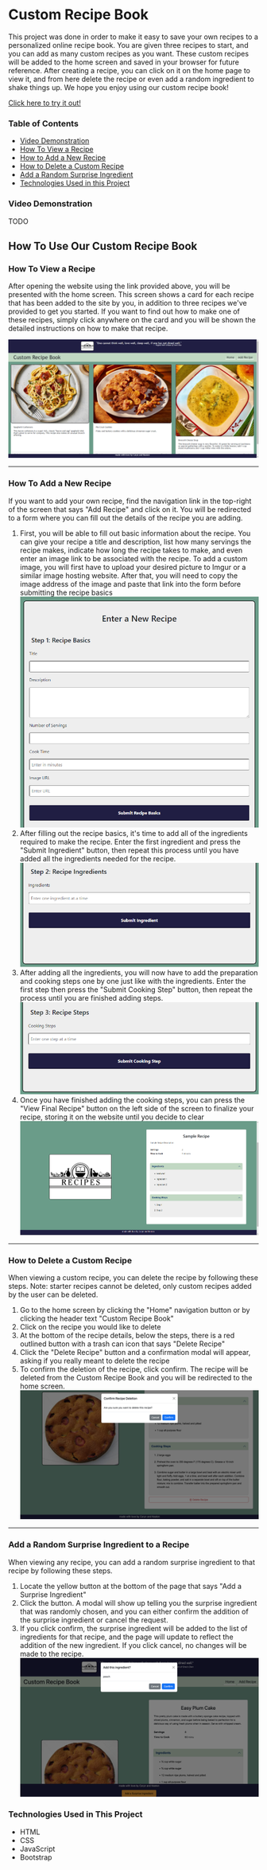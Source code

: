 # Custom Recipe Book

This project was done in order to make it easy to save your own recipes to a personalized online recipe book. You are given three recipes to start, and you can add as many custom recipes as you want. These custom recipes will be added to the home screen and saved in your browser for future reference. After creating a recipe, you can click on it on the home page to view it, and from here delete the recipe or even add a random ingredient to shake things up. We hope you enjoy using our custom recipe book!

[Click here to try it out!](https://caryndcarter.github.io/recipe-book/index.html)

### Table of Contents
- [Video Demonstration](#video-demonstration)
- [How To View a Recipe](#how-to-view-a-recipe)
- [How to Add a New Recipe](#how-to-add-a-new-recipe)
- [How to Delete a Custom Recipe](#how-to-delete-a-custom-recipe)
- [Add a Random Surprise Ingredient](#add-a-random-surprise-ingredient-to-a-recipe)
- [Technologies Used in this Project](#technologies-used-in-this-project)

### Video Demonstration
TODO

## How To Use Our Custom Recipe Book

### How To View a Recipe
After opening the website using the link provided above, you will be presented with the home screen. This screen shows a card for each recipe that has been added to the site by you, in addition to three recipes we've provided to get you started.
If you want to find out how to make one of these recipes, simply click anywhere on the card and you will be shown the detailed instructions on how to make that recipe.

![Home Screen Image](./assets/images/home-page.png)

---

### How To Add a New Recipe
If you want to add your own recipe, find the navigation link in the top-right of the screen that says "Add Recipe" and click on it. You will be redirected to a form where you can fill out the details of the recipe you are adding.
1. First, you will be able to fill out basic information about the recipe. You can give your recipe a title and description, list how many servings the recipe makes, indicate how long the recipe takes to make, and even enter an image link to be associated with the recipe. To add a custom image, you will first have to upload your desired picture to Imgur or a similar image hosting website. After that, you will need to copy the image address of the image and paste that link into the form before submitting the recipe basics
![Recipe Basics Screen](./assets/images/recipe-basics.png)
2. After filling out the recipe basics, it's time to add all of the ingredients required to make the recipe. Enter the first ingredient and press the "Submit Ingredient" button, then repeat this process until you have added all the ingredients needed for the recipe.
![Recipe Ingredients Screen](./assets/images/recipe-ingredients.png)
3. After adding all the ingredients, you will now have to add the preparation and cooking steps one by one just like with the ingredients. Enter the first step then press the "Submit Cooking Step" button, then repeat the process until you are finished adding steps.
![Recipe Steps Screen](./assets/images/recipe-steps.png)
4. Once you have finished adding the cooking steps, you can press the "View Final Recipe" button on the left side of the screen to finalize your recipe, storing it on the website until you decide to clear 
![Final Recipe Screen](./assets/images/final-recipe.png)

---

### How to Delete a Custom Recipe
When viewing a custom recipe, you can delete the recipe by following these steps. Note: starter recipes cannot be deleted, only custom recipes added by the user can be deleted.
1. Go to the home screen by clicking the "Home" navigation button or by clicking the header text "Custom Recipe Book"
2. Click on the recipe you would like to delete
3. At the bottom of the recipe details, below the steps, there is a red outlined button with a trash can icon that says "Delete Recipe"
4. Click the "Delete Recipe" button and a confirmation modal will appear, asking if you really meant to delete the recipe
5. To confirm the deletion of the recipe, click confirm. The recipe will be deleted from the Custom Recipe Book and you will be redirected to the home screen.
![Delete Recipe Screen](./assets/images/delete-recipe.png)

---

### Add a Random Surprise Ingredient to a Recipe
When viewing any recipe, you can add a random surprise ingredient to that recipe by following these steps.
1. Locate the yellow button at the bottom of the page that says "Add a Surprise Ingredient"
2. Click the button. A modal will show up telling you the surprise ingredient that was randomly chosen, and you can either confirm the addition of the surprise ingredient or cancel the request.
3. If you click confirm, the surprise ingredient will be added to the list of ingredients for that recipe, and the page will update to reflect the addition of the new ingredient. If you click cancel, no changes will be made to the recipe.
![Random Ingredient Screen](./assets/images/add-random-ingredient.png)


### Technologies Used in This Project
- HTML
- CSS
- JavaScript
- Bootstrap
